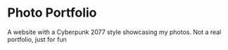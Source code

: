 # Photo Portfolio

A website with a Cyberpunk 2077 style showcasing my photos.
Not a real portfolio, just for fun